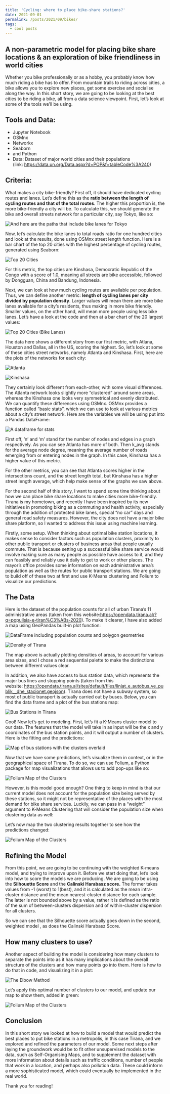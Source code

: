 ```yaml
---
title: 'Cycling: where to place bike-share stations?'
date: 2021-09-01
permalink: /posts/2021/09/bikes/
tags:
  - cool posts
---
```


A non-parametric model for placing bike share locations & an exploration of bike friendliness in world cities
-----

Whether you bike professionally or as a hobby, you probably know how much riding a bike has to offer. From mountain trails to riding across cities, a bike allows you to explore new places, get some exercise and socialise along the way. In this short story, we are going to be looking at the best cities to be riding a bike, all from a data science viewpoint. First, let’s look at some of the tools we’ll be using.

## **Tools and Data:**

- Jupyter Notebook
- OSMnx
- Networkx
- Seaborn
- and Python
- Data: Dataset of major world cities and their populations (link: https://data.un.org/Data.aspx?d=POP&f=tableCode%3A240)

## **Criteria:**

What makes a city bike-friendly? First off, it should have dedicated cycling routes and lanes. Let’s define this as the **ratio between the length of cycling routes and that of the total routes**. The higher this proportion is, the more bike-friendly a city will be. To calculate this, we should generate the bike and overall streets network for a particular city, say Tokyo, like so:

![And here are the paths that include bike lanes for Tokyo](/images/bike.png)


Now, let’s calculate the bike lanes to total roads ratio for one hundred cities and look at the results, done using OSMnx street length function. Here is a bar chart of the top 20 cities with the highest percentage of cycling routes, generated using Seaborn:


![Top 20 Cities](/images/bike3.png)

For this metric, the top cities are Kinshasa, Democratic Republic of the Congo with a score of 1.0, meaning all streets are bike accessible, followed by Dongguan, China and Bandung, Indonesia.

Next, we can look at how much cycling routes are available per population. Thus, we can define another metric: **length of cycling lanes per city divided by population density**. Larger values will mean there are more bike lanes available for a city’s residents, thus making in more bike friendly. Smaller values, on the other hand, will mean more people using less bike lanes. Let’s have a look at the code and then at a bar chart of the 20 largest values:

![Top 20 Cities (Bike Lanes)](/images/bike4.png)

The data here shows a different story from our first metric, with Atlana, Houston and Dallas, all in the US, scoring the highest. So, let’s look at some of these cities street networks, namely Atlanta and Kinshasa. First, here are the plots of the networks for each city:

![Atlanta](/images/bike5.png)


![Kinshasa](/images/bike6.png)


They certainly look different from each-other, with some visual differences. The Atlanta network looks slightly more “clustered” around some areas, whereas the Kinshasa one looks very symmetrical and evenly distributed. We can quantify these differences using OSMnx. OSMnx provides a function called “basic stats”, which we can use to look at various metrics about a city’s street network. Here are the variables we will be using put into a Pandas DataFrame:

![A dataframe for stats](/images/bike7.png)

First off, ’n’ and ‘m’ stand for the number of nodes and edges in a graph respectively. As you can see Atlanta has more of both. Then k_avg stands for the average node degree, meaning the average number of roads emerging from or entering nodes in the graph. In this case, Kinshasa has a higher value of this metric.

For the other metrics, you can see that Atlanta scores higher in the intersections count, and the street length total, but Kinshasa has a higher street length average, which help make sense of the graphs we saw above.


For the second half of this story, I want to spend some time thinking about how we can place bike share locations to make cities more bike-friendly. Tirana is my hometown, and recently I have been inspired by its new initiatives in promoting biking as a commuting and health activity, especially through the addition of protected bike lanes, special “no car” days and general road safety measures. However, the city does not have a major bike share platform, so I wanted to address this issue using machine learning.

Firstly, some setup. When thinking about optimal bike station locations, it makes sense to consider factors such as population clusters, proximity to other public transport or clusters of business areas that people usually commute. That is because setting up a successful bike share service would involve making sure as many people as possible have access to it, and they can feasibly and reliably use it daily to get to work or other places. The mayor’s office provides some information on each administrative area’s population as well as the routes for public transport stations. We are going to build off of these two at first and use K-Means clustering and Folium to visualize our predictions.

## **The Data**

Here is the dataset of the population counts for all of urban Tirana’s 11 administrative areas (taken from this website:https://opendata.tirana.al/?q=popullsia-e-tiran%C3%ABs-2020). To make it clearer, I have also added a map using GeoPandas built-in plot function:

![DataFrame including population counts and polygon geometries](/images/bike8.png)


![Density of Tirana](/images/bike9.png)


The map above is actually plotting densities of areas, to account for various area sizes, and I chose a red sequential palette to make the distinctions between different values clear.

In addition, we also have access to bus station data, which represents the major bus lines and stopping points (taken from this website: https://opendata.tirana.al/sites/default/files/linjat_e_autobus_ve_publik__dhe_stacionet.geojson). Tirana does not have a subway system, so most of public transport is actually carried out by buses. Below, you can find the data frame and a plot of the bus stations map:

![Bus Stations in Tirana](/images/bike10.png)

Cool! Now let’s get to modeling. First, let’s fit a K-Means cluster model to our data. The features that the model will take in as input will be the x and y coordinates of the bus station points, and it will output a number of clusters. Here is the fitting and the predictions:

![Map of bus stations with the clusters overlaid](/images/bike11.png)


Now that we have some predictions, let’s visualize them in context, or in the geographical space of Tirana. To do so, we can use Folium, a Python package for map visualizations that allows us to add pop-ups like so:

![Folium Map of the Clusters](/images/bike12.png)


However, is this model good enough? One thing to keep in mind is that our current model does not account for the population size being served by these stations, so it might not be representative of the places with the most demand for bike share services. Luckily, we can pass in a “weight” argument to K-Means Clustering that will consider the population size when clustering data as well:

Let’s now map the two clustering results together to see how the predictions changed:

![Folium Map of the Clusters](/images/bike13.png)

## **Refining the Model**

From this point, we are going to be continuing with the weighted K-means model, and trying to improve upon it. Before we start doing that, let’s look into how to score the models we are producing. We are going to be using the **Silhouette Score** and the **Calinski Harabasz score.** The former takes values from -1 (worst) to 1(best), and it is calculated as the mean intra-cluster distance and the mean nearest-cluster distance for each sample. The latter is not bounded above by a value, rather it is defined as the ratio of the sum of between-clusters dispersion and of within-cluster dispersion for all clusters.

So we can see that the Silhouette score actually goes down in the second, weighted model , as does the Calinski Harabasz Score.

## **How many clusters to use?**

Another aspect of building the model is considering how many clusters to separate the points into as it has many implications about the overall structure of the clusters and how many points go into them. Here is how to do that in code, and visualizing it in a plot:

![The Elbow Method](/images/bike14.png)

Let’s apply this optimal number of clusters to our model, and update our map to show them, added in green:

![Folium Map of the Clusters ](/images/bike15.png)

## **Conclusion**

In this short story we looked at how to build a model that would predict the best places to put bike stations in a metropolis, in this case Tirana, and we explored and refined the parameters of our model. Some next steps after laying the groundwork would be to fit other unsupervised models to the data, such as Self-Organising Maps, and to supplement the dataset with more information about details such as traffic conditions, number of people that work in a location, and perhaps also pollution data. These could inform a more sophisticated model, which could eventually be implemented in the real world.

Thank you for reading!